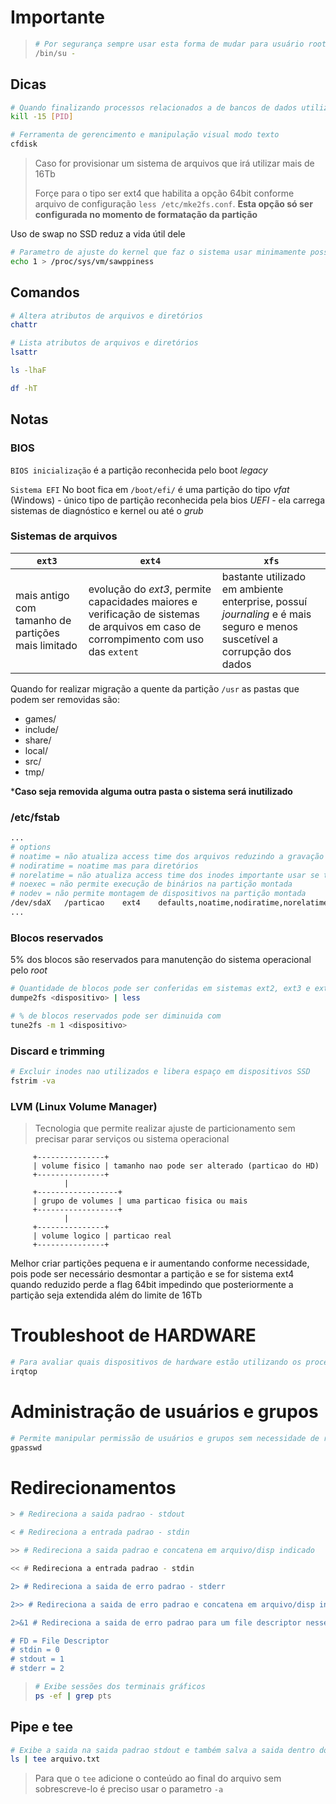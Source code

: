 # Importante

>```bash
># Por segurança sempre usar esta forma de mudar para usuário root
>/bin/su -
>```

## Dicas

```bash
# Quando finalizando processos relacionados a de bancos de dados utilizar o kill *amigável* para evitar corrupção de dados
kill -15 [PID]
```

```bash
# Ferramenta de gerencimento e manipulação visual modo texto
cfdisk
```

>Caso for provisionar um sistema de arquivos que irá utilizar mais de 16Tb 
>
>Forçe para o tipo ser ext4 que habilita a opção 64bit conforme arquivo de configuração `less /etc/mke2fs.conf`.
> **Esta opção só ser configurada no momento de formatação da partição**

Uso de swap no SSD reduz a vida útil dele

```bash
# Parametro de ajuste do kernel que faz o sistema usar minimamente possivel o swap para preservar o SSD
echo 1 > /proc/sys/vm/sawppiness
```

## Comandos

```bash
# Altera atributos de arquivos e diretórios
chattr

# Lista atributos de arquivos e diretórios
lsattr
```

```bash
ls -lhaF

df -hT
```

## Notas

### BIOS

`BIOS inicialização` é a partição reconhecida pelo boot _legacy_

`Sistema EFI` No boot fica em `/boot/efi/` é uma partição do tipo _vfat_ (Windows) - único tipo de partição reconhecida pela bios *UEFI* - ela carrega sistemas de diagnóstico e kernel ou até o _grub_

### Sistemas de arquivos
 
| `ext3` | `ext4` | `xfs` |
| --- | --- | --- |
| mais antigo com tamanho de partições mais limitado | evolução do _ext3_, permite capacidades maiores e verificação de sistemas de arquivos em caso de corrompimento com uso das `extent` | bastante utilizado em ambiente enterprise, possuí _journaling_ e é mais seguro e menos suscetível a corrupção dos dados |

Quando for realizar migração a quente da partição `/usr` as pastas que podem ser removidas são:

* games/
* include/
* share/
* local/
* src/
* tmp/

***Caso seja removida alguma outra pasta o sistema será inutilizado**

### /etc/fstab

```bash
...
# options 
# noatime = não atualiza access time dos arquivos reduzindo a gravação do sistema de arquivos
# nodiratime = noatime mas para diretórios
# norelatime = não atualiza access time dos inodes importante usar se tiver noatime
# noexec = não permite execução de binários na partição montada
# nodev = não permite montagem de dispositivos na partição montada
/dev/sdaX   /particao    ext4    defaults,noatime,nodiratime,norelatime,noexec   0 0
...
```
### Blocos reservados

5% dos blocos são reservados para manutenção do sistema operacional pelo _root_

```bash
# Quantidade de blocos pode ser conferidas em sistemas ext2, ext3 e ext4 com o comando (Reserved block count)
dumpe2fs <dispositivo> | less
```

```bash
# % de blocos reservados pode ser diminuida com
tune2fs -m 1 <dispositivo>
```

### Discard e trimming

```bash
# Excluir inodes nao utilizados e libera espaço em dispositivos SSD
fstrim -va
```

### LVM (Linux Volume Manager)

> Tecnologia que permite realizar ajuste de particionamento sem precisar parar serviços ou sistema operacional

```
     +---------------+
     | volume fisico | tamanho nao pode ser alterado (particao do HD)
     +---------------+ 
            |
     +------------------+
     | grupo de volumes | uma particao fisica ou mais 
     +------------------+
            |
     +---------------+
     | volume logico | particao real
     +---------------+ 
```

Melhor criar partições pequena e ir aumentando conforme necessidade, pois pode ser necessário desmontar a partição e se for sistema ext4 quando reduzido perde a flag 64bit impedindo que posteriormente a partição seja extendida além do limite de 16Tb

# Troubleshoot de HARDWARE

```bash
# Para avaliar quais dispositivos de hardware estão utilizando os processadores
irqtop
```

# Administração de usuários e grupos

```bash
# Permite manipular permissão de usuários e grupos sem necessidade de root
gpasswd
```

# Redirecionamentos

```bash
> # Redireciona a saida padrao - stdout

< # Redireciona a entrada padrao - stdin

>> # Redireciona a saida padrao e concatena em arquivo/disp indicado

<< # Redireciona a entrada padrao - stdin

2> # Redireciona a saida de erro padrao - stderr

2>> # Redireciona a saida de erro padrao e concatena em arquivo/disp indicado - stderr

2>&1 # Redireciona a saida de erro padrao para um file descriptor nesse caso para o stdout

# FD = File Descriptor
# stdin = 0
# stdout = 1
# stderr = 2
```

> ```bash
> # Exibe sessões dos terminais gráficos
> ps -ef | grep pts
> ```

## Pipe e tee

```bash
# Exibe a saida na saida padrao stdout e também salva a saida dentro do arquivo
ls | tee arquivo.txt
```

> Para que o `tee` adicione o conteúdo ao final do arquivo sem sobrescreve-lo é preciso usar o parametro `-a`

